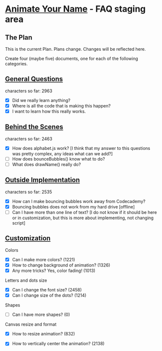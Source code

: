 [Animate Your Name](http://www.codecademy.com/courses/animate-your-name/0/1) - FAQ staging area
===========

## The Plan
This is the current Plan. Plans change. Changes will be reflected here.

Create four (maybe five) documents, one for each of the following categories.


## [General Questions](https://github.com/AlbionsRefuge/bubbles-faq/blob/master/general-questions.md)
characters so far: 2963
- [x] Did we really learn anything? 
- [x] Where is all the code that is making this happen?
- [x] I want to learn how this really works.

## [Behind the Scenes](https://github.com/AlbionsRefuge/bubbles-faq/blob/master/behind%20the%20scenes.md)
characters so far: 2463
- [x] How does alphabet.js work? [I think that my answer to this questions was pretty complex, any ideas what can we add?]
- [ ] How does bounceBubbles() know what to do?
- [ ] What does drawName() really do?

## [Outside Implementation](https://github.com/AlbionsRefuge/bubbles-faq/blob/master/implementation.md)
characters so far: 2535
- [x] How can I make bouncing bubbles work away from Codecademy?
- [x] Bouncing bubbles does not work from my hard drive [offline]
- [ ] Can I have more than one line of text?
[I do not know if it should be here or in customization, but this is more about implementing, not changing script]

## [Customization](https://github.com/AlbionsRefuge/bubbles-faq/blob/master/customization.md)

Colors

- [x] Can I make more colors?  (1221)
- [x] How to change background of animation? (1326)
- [x] Any more tricks? Yes, color fading! (1013)

Letters and dots size

- [x] Can I change the font size? (2458)
- [x] Can I change size of the dots? (1214)

Shapes

- [ ] Can I have more shapes? (0)

Canvas resize and format

- [x] How to resize animation? (832)
- [x] How to vertically center the animation? (2138)

